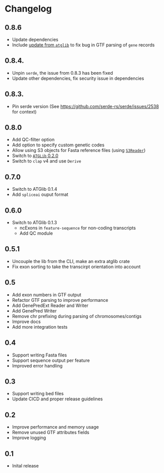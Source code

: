 # Changelog

## 0.8.6
- Update dependencies
- Include [update from `atglib`](https://github.com/anergictcell/atglib/pull/19) to fix bug in GTF parsing of `gene` records

## 0.8.4.
- Unpin `serde`, the issue from 0.8.3 has been fixed
- Update other dependencies, fix security issue in dependencies

## 0.8.3.
- Pin serde version (See https://github.com/serde-rs/serde/issues/2538 for context)

## 0.8.0
- Add QC-filter option
- Add option to specify custom genetic codes
- Allow using S3 objects for Fasta reference files (using [`S3Reader`](https://crates.io/crates/s3reader))
- Switch to [`ATGLib` 0.2.0](https://crates.io/crates/atglib)
- Switch to `clap` v4 and use `Derive`

## 0.7.0
- Switch to ATGlib 0.1.4
- Add `spliceai` ouput format

## 0.6.0
- Switch to ATGlib 0.1.3
    - ncExons in `feature-sequence` for non-coding transcripts
    - Add QC module

## 0.5.1
- Uncouple the lib from the CLI, make an extra atglib crate
- Fix exon sorting to take the transcirpt orientation into account

## 0.5
- Add exon numbers in GTF output
- Refactor GTF parsing to improve performance
- Add GenePredExt Reader and Writer
- Add GenePred Writer
- Remove chr prefixing during parsing of chromosomes/contigs
- Improve docs
- Add more integration tests

## 0.4
- Support writing Fasta files
- Support sequence output per feature
- Improved error handling

## 0.3
- Support writing bed files
- Update CICD and proper release guidelines

## 0.2
- Improve performance and memory usage
- Remove unused GTF attributes fields
- Improve logging

## 0.1
- Inital release
